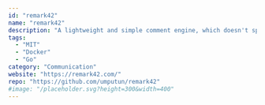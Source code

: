 ```yaml
---
id: "remark42"
name: "remark42"
description: "A lightweight and simple comment engine, which doesn't spy on users. It can be embedded into blogs, articles or any other place where readers add comments."
tags:
  - "MIT"
  - "Docker"
  - "Go"
category: "Communication"
website: "https://remark42.com/"
repo: "https://github.com/umputun/remark42"
#image: "/placeholder.svg?height=300&width=400"
---
```


